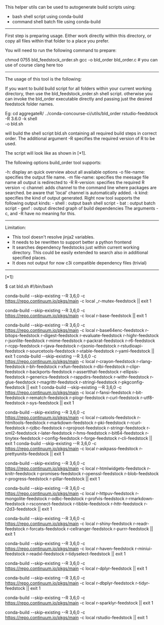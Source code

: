 This helper utils can be used to autogenerate build scripts using:

- bash shell script using conda-build
- command shell batch file using conda-build

------------------------------------------------------------------------------

First step is preparing usage. Either work directly within this directory, or copy all files within that folder to a place you prefer.

You will need to run the following command to prepare:

 chmod 0755 bld_feedstock_order.sh
 gcc -o bld_order bld_order.c # you can use of course clang here too

------------------------------------------------------------------------------

The usage of this tool is the following:

  If you want to build build script for all folders within your current
    working directory, then use the bld_feedstock_order.sh shell script.
    otherwise you can invoke the bld_order executable directly and passing
    just the desired feedstock folder names.

  Eg:
   cd aggregateR/
   ../conda-concourse-ci/utils/bld_order rstudio-feedstock -R 3.6.0 -k shell \
     -o bld.sh

   will build the shell script bld.sh containing all required build steps
   in correct order.  The additional argument -R specifies the required
   version of R to be used.

   The script will look like as shown in [*1].

  The following options build_order tool supports:

  -h: display an quick overview about all available options
  -o file-name: specifies the output file name.
  -m file-name: specifies the meesage file name all output is redirected to
  -R R-version: specifies the required R version
  -c channel: adds channel to the command line where packages are searched.
              be aware that 'local' channel is automatically added.
  -k kind: specifies the kind of output generated. Right now tool supports
           the following output kinds:
           - shell : output bash shell script
           - bat   : output batch script
           - gexf  : output directed graph of build dependencies
                     The arguments -c, and -R have no meaning for this.

-----------------------------------------------------------------------------

Limitation:
 - This tool doesn't resolve jinja2 variables.
 - It needs to be rewritten to support better a python frontend
 - It searches dependency feedstocks just within current working directory.
   This could be easily extended to search also in additional specified places.
 - It does not output for now c3i compatible dependency files (trivial)


-----------------------------------------------------------------------------

[*1]:

 $ cat bld.sh
 #!/bin/bash

 conda-build --skip-existing --R 3,6,0 -c https://repo.continuum.io/pkgs/main -c local  _r-mutex-feedstock || exit 1

 conda-build --skip-existing --R 3,6,0 -c https://repo.continuum.io/pkgs/main -c local  r-base-feedstock || exit 1

 conda-build --skip-existing --R 3,6,0 -c https://repo.continuum.io/pkgs/main -c local  r-base64enc-feedstock r-bitops-feedstock r-digest-feedstock r-evaluate-feedstock r-highr-feedstock r-jsonlite-feedstock r-mime-feedstock r-packrat-feedstock r-r6-feedstock r-rcpp-feedstock r-rjava-feedstock r-rjsonio-feedstock r-rstudioapi-feedstock r-sourcetools-feedstock r-xtable-feedstock r-yaml-feedstock || exit 1
conda-build --skip-existing --R 3,6,0 -c https://repo.continuum.io/pkgs/main -c local  r-crayon-feedstock r-rlang-feedstock r-bh-feedstock r-xfun-feedstock r-dbi-feedstock r-clipr-feedstock r-backports-feedstock r-assertthat-feedstock r-ellipsis-feedstock r-generics-feedstock r-rappdirs-feedstock r-withr-feedstock r-glue-feedstock r-magrittr-feedstock r-stringi-feedstock r-pkgconfig-feedstock || exit 1
conda-build --skip-existing --R 3,6,0 -c https://repo.continuum.io/pkgs/main -c local  r-fansi-feedstock r-bit-feedstock r-rematch-feedstock r-plogr-feedstock r-curl-feedstock r-utf8-feedstock r-sys-feedstock || exit 1

conda-build --skip-existing --R 3,6,0 -c https://repo.continuum.io/pkgs/main -c local  r-catools-feedstock r-htmltools-feedstock r-markdown-feedstock r-pki-feedstock r-rcurl-feedstock r-rjdbc-feedstock r-rprojroot-feedstock r-stringr-feedstock r-xml2-feedstock r-later-feedstock r-hms-feedstock r-bit64-feedstock r-tinytex-feedstock r-config-feedstock r-forge-feedstock r-cli-feedstock || exit 1
 conda-build --skip-existing --R 3,6,0 -c https://repo.continuum.io/pkgs/main -c local  r-askpass-feedstock r-prettyunits-feedstock || exit 1

 conda-build --skip-existing --R 3,6,0 -c https://repo.continuum.io/pkgs/main -c local  r-htmlwidgets-feedstock r-knitr-feedstock r-promises-feedstock r-openssl-feedstock r-blob-feedstock r-progress-feedstock r-pillar-feedstock || exit 1

 conda-build --skip-existing --R 3,6,0 -c https://repo.continuum.io/pkgs/main -c local  r-httpuv-feedstock r-mongolite-feedstock r-odbc-feedstock r-profvis-feedstock r-rmarkdown-feedstock r-rsconnect-feedstock r-tibble-feedstock r-httr-feedstock r-r2d3-feedstock || exit 1

 conda-build --skip-existing --R 3,6,0 -c https://repo.continuum.io/pkgs/main -c local  r-shiny-feedstock r-readr-feedstock r-forcats-feedstock r-cellranger-feedstock r-purrr-feedstock || exit 1

 conda-build --skip-existing --R 3,6,0 -c https://repo.continuum.io/pkgs/main -c local  r-haven-feedstock r-miniui-feedstock r-readxl-feedstock r-tidyselect-feedstock || exit 1

 conda-build --skip-existing --R 3,6,0 -c https://repo.continuum.io/pkgs/main -c local  r-dplyr-feedstock || exit 1

conda-build --skip-existing --R 3,6,0 -c https://repo.continuum.io/pkgs/main -c local  r-dbplyr-feedstock r-tidyr-feedstock || exit 1

 conda-build --skip-existing --R 3,6,0 -c https://repo.continuum.io/pkgs/main -c local  r-sparklyr-feedstock || exit 1

 conda-build --skip-existing --R 3,6,0 -c https://repo.continuum.io/pkgs/main -c local  rstudio-feedstock || exit 1 


